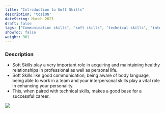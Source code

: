 ```yaml
---
title: "Introduction to Soft Skills"
description: "tcsiON"
dateString: March 2023
draft: false
tags: ["Communication skills", "soft skills", "technical skills", "interpersonal skills","Body language"]
showToc: false
weight: 301
--- 
```


### Description

- Soft Skills play a very important role in acquiring and maintaining healthy relationships in professional as well as personal life.
- Soft Skills like good communication, being aware of body language, being able to work in a team and your interpersonal skills play a vital role in enhancing your personality.
- This, when paired with technical skills, makes a good base for a successful career.

![](/experience/softskills/soft.jpeg#center)
